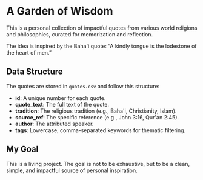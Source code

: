 # A Garden of Wisdom

This is a personal collection of impactful quotes from various world religions and philosophies, curated for memorization and reflection.

The idea is inspired by the Baha'i quote: “A kindly tongue is the lodestone of the heart of men.”

## Data Structure

The quotes are stored in `quotes.csv` and follow this structure:

- **id**: A unique number for each quote.
- **quote_text**: The full text of the quote.
- **tradition**: The religious tradition (e.g., Baha'i, Christianity, Islam).
- **source_ref**: The specific reference (e.g., John 3:16, Qur'an 2:45).
- **author**: The attributed speaker.
- **tags**: Lowercase, comma-separated keywords for thematic filtering.

## My Goal

This is a living project. The goal is not to be exhaustive, but to be a clean, simple, and impactful source of personal inspiration.
